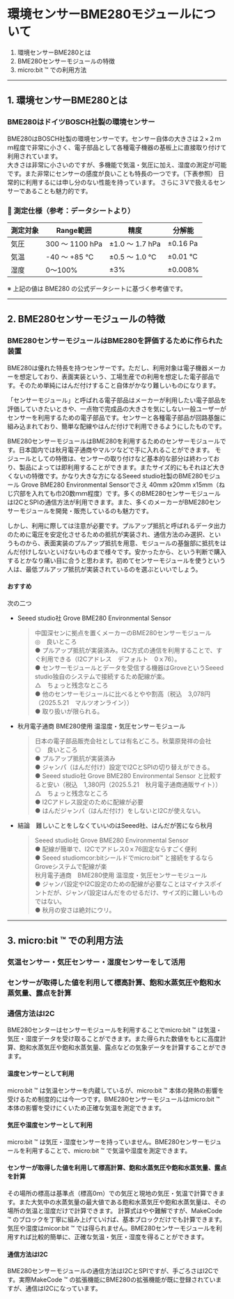 # 環境センサーBME280モジュールについて
1. 環境センサーBME280とは
2. BME280センサーモジュールの特徴
3. micro:bit &trade; での利用方法

---

## 1.  環境センサーBME280とは
### BME280はドイツBOSCH社製の環境センサー
BME280はBOSCH社製の環境センサーです。センサー自体の大きさは２×２ｍｍ程度で非常に小さく、電子部品として各種電子機器の基板上に直接取り付けて利用されています。  
大きさは非常に小さいのですが、多機能で気温・気圧に加え、湿度の測定が可能です。また非常にセンサーの感度が良いことも特長の一つです。（下表参照）
日常的に利用するには申し分のない性能を持っています。
さらに３Vで扱えるセンサーであることも魅力的です。   

### 🧪 測定仕様（参考：データシートより）  


| 測定対象 | Range範囲 | 精度 | 分解能 |
|-----------|------------------|-------------------|--------------------|
| 気圧 | 300 ～ 1100 hPa | ±1.0 ～ 1.7 hPa | ±0.16 Pa |
| 気温 | -40 ～ +85 ℃ | ±0.5 ～ 1.0 ℃ | ±0.01 ℃ |
| 湿度 | 0～100% | ±3% | ±0.008% |

※ 上記の値は BME280 の公式データシートに基づく参考値です。  

 ---
 
## 2. BME280センサーモジュールの特徴
### BME280センサーモジュールはBME280を評価するために作られた装置
BME280は優れた特長を持つセンサーです。ただし、利用対象は電子機器メーカーを想定しており、表面実装という、工場生産での利用を想定した電子部品です。そのため単純にはんだ付けすること自体がかなり難しいものになります。  

「センサーモジュール」と呼ばれる電子部品はメーカーが利用したい電子部品を評価していきたいときや、一点物で完成品の大きさを気にしない一般ユーザーがセンサーを利用するための電子部品です。センサーと各種電子部品が回路基盤に組み込まれており、簡単な配線やはんだ付けで利用できるようにしたものです。 
 
BME280センサーモジュールはBME280を利用するためのセンサーモジュールです。日本国内では秋月電子通商やマルツなどで手に入れることができます。
モジュールとしての特徴は、センサーの取り付けなど基本的な部分は終わっており、製品によっては即利用することができます。またサイズ的にもそれほど大きくないの特徴です。かなり大きな方になるSeeed studio社製のBME280モジュール Grove BME280 Environmental Sensorでさえ	40mm x20mm x15mm（ねじ穴部を入れても巾20数ｍｍ程度）です。多くのBME280センサーモジュールはI2CとSPIの通信方法が利用できます。また、多くのメーカーがBME280センサーモジュールを開発・販売しているのも魅力です。   

しかし、利用に際しては注意が必要です。プルアップ抵抗と呼ばれるデータ出力のために電圧を安定化させるための抵抗が実装され、通信方法のみ選択、というものから、表面実装のプルアップ抵抗を用意、モジュールの基盤部に抵抗をはんだ付けしないといけないものまで様々です。安かったから、という判断で購入するとかなり痛い目に合うと思わます。初めてセンサーモジュールを使うという人は、最低プルアップ抵抗が実装されているのを選ぶといいでしょう。  

#### おすすめ  
次の二つ  
- Seeed studio社 Grove BME280 Environmental Sensor  
  > 中国深センに拠点を置くメーカーのBME280センサーモジュール  
    > ◎　良いところ  
    ● プルアップ抵抗が実装済み。I2C方式の通信を利用することで、すぐ利用できる（I2Cアドレス　デフォルト　0ｘ76）。  
    ● センサーモジュールとデータを受信する機器はGroveというSeeed studio独自のシステムで接続するため配線が楽。  
  > △　ちょっと残念なところ  
    ● 他のセンサーモジュールに比べるとやや割高（税込　3,078円（2025.5.21　マルツオンライン））  
    ● 取り扱いが限られる。   
- 秋月電子通商 BME280使用 温湿度・気圧センサーモジュール  
  > 日本の電子部品販売会社としては有名どころ。秋葉原発祥の会社     
  > ◎　良いところ  
    ● プルアップ抵抗が実装済み  
    ● ジャンパ（はんだ付け）設定でI2CとSPIの切り替えができる。     
    ● Seeed studio社 Grove BME280 Environmental Sensor と比較すると安い（税込　1,380円（2025.5.21　秋月電子通商通販サイト））     
  > △　ちょっと残念なところ    
    ● I2Cアドレス設定のために配線が必要  
    ● はんだジャンパ（はんだ付け）をしないとI2Cが使えない。  
  >
- 結論　難しいことをしなくていいのはSeeed社、はんだが苦になら秋月  
  > Seeed studio社 Grove BME280 Environmental Sensor  
  ● 配線が簡単で、I2Cでアドレス0ｘ76固定ならすごく便利  
  ● Seeed studiomcor:bitシールドでmicro:bit&trade; と接続をするならGroveシステムで配線が楽  
  > 秋月電子通商　BME280使用 温湿度・気圧センサーモジュール    
  ● ジャンパ設定やI2C設定のための配線が必要なことはマイナスポイントだが、ジャンパ設定はんだをのせるだけ、サイズ的に難しいものではない。  
  ● 秋月の安さは絶対にウリ。

---

## 3. micro:bit &trade; での利用方法
### 気温センサー・気圧センサー・湿度センサーをして活用   
### センサーが取得した値を利用して標高計算、飽和水蒸気圧や飽和水蒸気量、露点を計算 
### 通信方法はI2C

BME280センターはセンサーモジュールを利用することでmicro:bit &trade; は気温・気圧・湿度データを受け取ることができます。また得られた数値をもとに高度計算、飽和水蒸気圧や飽和水蒸気量、露点などの気象データを計算することができます。  

#### 温度センサーとして利用  
micro:bit &trade; は気温センサーを内蔵しているが、micro:bit &trade; 本体の発熱の影響を受けるため制度的には今一つです。BME280センサーモジュールはmicro:bit &trade; 本体の影響を受けにくいため正確な気温を測定できます。  
#### 気圧や湿度センサーとして利用
micro:bit &trade; は気圧・湿度センサーを持っていません。BME280センサーモジュールを利用することで、micro:bit &trade; で気温や湿度を測定できます。   

#### センサーが取得した値を利用して標高計算、飽和水蒸気圧や飽和水蒸気量、露点を計算 
その場所の標高は基準点（標高0ｍ）での気圧と現地の気圧・気温で計算できます。また大気中の水蒸気量の最大値である飽和水蒸気圧や飽和水蒸気量は、その場所の気温と湿度だけで計算できます。
計算式はやや難解ですが、MakeCode &trade; のブロックを丁寧に組み上げていけば、基本ブロックだけでも計算できます。　　
気圧や湿度はmicor:bit  &trade; では得られません。BME280センサーモジュールを利用すれば比較的簡単に、正確な気温・気圧・湿度を得ることができます。   

#### 通信方法はI2C  
BME280センサーモジュールの通信方法はI2CとSPIですが、手ごろさはI2Cです。実際MakeCode &trade; の拡張機能にBME280の拡張機能が既に登録されていますが、通信はI2Cになっています。 

